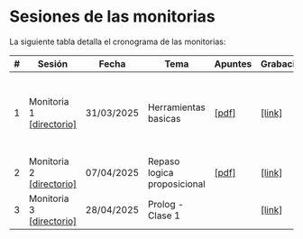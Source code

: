 # Sesiones de las monitorias

La siguiente tabla detalla el cronograma de las monitorias:

|#|Sesión|Fecha|Tema|Apuntes|Grabaciones|Observaciones|
|---|---|---|---|---|---|---|
|1|Monitoria 1 [[directorio]](monitoria1_31-03-2025/)| 31/03/2025 |Herramientas basicas|[[pdf]](./monitoria1_31-03-2025/monitoria1_31-03-2025.pdf)|[[link]](https://udearroba.zoom.us/rec/play/wxys1WyPkeo_Kf4ayaTFMQmYHRNrsqE-pW1U8rHSNA8vekkr4tNz_GUazYdA2dgsP7bH9OKMbeuq6I0P.BvhvKaf4lp7k7PPA?accessLevel=meeting&canPlayFromShare=true&from=my_recording&startTime=1743458156000&componentName=rec-play&originRequestUrl=https%3A%2F%2Fudearroba.zoom.us%2Frec%2Fshare%2FzLv1IuARgvY7Hqh87LmQB-kC6f4xzXugx3HizLW4Sl6Y4uCvyL54LcgNRGgGB6xp.bF-TqcDdwqgcC58X%3FstartTime%3D1743458156000)|Se abordaron herramientas como: Colab, Anaconda, Jupyter, Spyder y VScode.|
|2|Monitoria 2 [[directorio]](monitoria2_07-04-2025/)| 07/04/2025 |Repaso logica proposicional|[[pdf]](./monitoria2_07-04-2025/monitoria2_07-04-2025.pdf)|[[link]](https://udearroba.zoom.us/rec/play/3Scv_Fy6Nt_fIqQWO5_0aZvJnIwLzscZq_4T5sA54HgnB_bLLEZNxF8OzMv6jL2bwGL4w_6N5vvyYuny.df23JRK4BzY6rsNO?accessLevel=meeting&canPlayFromShare=true&from=my_recording&continueMode=true&componentName=rec-play&originRequestUrl=https%3A%2F%2Fudearroba.zoom.us%2Frec%2Fshare%2FU0Krx49jg9BOQEZEAFUFPDJaX8jLNq0Pjx6FsCxO6JaxcvPJM3OqnbSYiJSwCbGc.Q5kQwow9U4WRl7LG)|Se repasaron los temas del parcial 1|
|3|Monitoria 3 [[directorio]](monitoria3_28-04-2025/)| 28/04/2025 |Prolog - Clase 1||[[link]](https://udearroba.zoom.us/rec/play/3Scv_Fy6Nt_fIqQWO5_0aZvJnIwLzscZq_4T5sA54HgnB_bLLEZNxF8OzMv6jL2bwGL4w_6N5vvyYuny.df23JRK4BzY6rsNO?accessLevel=meeting&canPlayFromShare=true&from=my_recording&continueMode=true&componentName=rec-play&originRequestUrl=https%3A%2F%2Fudearroba.zoom.us%2Frec%2Fshare%2FU0Krx49jg9BOQEZEAFUFPDJaX8jLNq0Pjx6FsCxO6JaxcvPJM3OqnbSYiJSwCbGc.Q5kQwow9U4WRl7LG)|Clase 1 sobre prolog|

